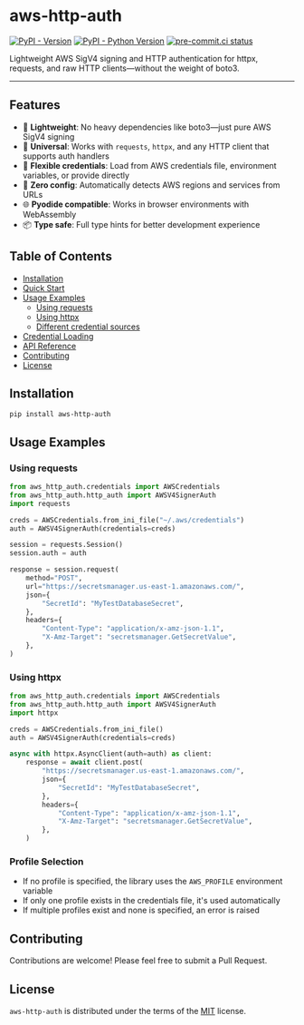 # aws-http-auth

[![PyPI - Version](https://img.shields.io/pypi/v/aws-http-auth.svg)](https://pypi.org/project/aws-http-auth)
[![PyPI - Python Version](https://img.shields.io/pypi/pyversions/aws-http-auth.svg)](https://pypi.org/project/aws-http-auth)
[![pre-commit.ci status](https://results.pre-commit.ci/badge/github/FlavioAmurrioCS/aws-http-auth/main.svg)](https://results.pre-commit.ci/latest/github/FlavioAmurrioCS/aws-http-auth/main)

Lightweight AWS SigV4 signing and HTTP authentication for httpx, requests, and raw HTTP clients—without the weight of boto3.

-----

## Features

- 🚀 **Lightweight**: No heavy dependencies like boto3—just pure AWS SigV4 signing
- 🔗 **Universal**: Works with `requests`, `httpx`, and any HTTP client that supports auth handlers
- 🔑 **Flexible credentials**: Load from AWS credentials file, environment variables, or provide directly
- 🎯 **Zero config**: Automatically detects AWS regions and services from URLs
- 🌐 **Pyodide compatible**: Works in browser environments with WebAssembly
- 📦 **Type safe**: Full type hints for better development experience

## Table of Contents

- [Installation](#installation)
- [Quick Start](#quick-start)
- [Usage Examples](#usage-examples)
  - [Using requests](#using-requests)
  - [Using httpx](#using-httpx)
  - [Different credential sources](#different-credential-sources)
- [Credential Loading](#credential-loading)
- [API Reference](#api-reference)
- [Contributing](#contributing)
- [License](#license)

## Installation

```console
pip install aws-http-auth
```

## Usage Examples

### Using requests

```python
from aws_http_auth.credentials import AWSCredentials
from aws_http_auth.http_auth import AWSV4SignerAuth
import requests

creds = AWSCredentials.from_ini_file("~/.aws/credentials")
auth = AWSV4SignerAuth(credentials=creds)

session = requests.Session()
session.auth = auth

response = session.request(
    method="POST",
    url="https://secretsmanager.us-east-1.amazonaws.com/",
    json={
        "SecretId": "MyTestDatabaseSecret",
    },
    headers={
        "Content-Type": "application/x-amz-json-1.1",
        "X-Amz-Target": "secretsmanager.GetSecretValue",
    },
)
```

### Using httpx

```python
from aws_http_auth.credentials import AWSCredentials
from aws_http_auth.http_auth import AWSV4SignerAuth
import httpx

creds = AWSCredentials.from_ini_file()
auth = AWSV4SignerAuth(credentials=creds)

async with httpx.AsyncClient(auth=auth) as client:
    response = await client.post(
        "https://secretsmanager.us-east-1.amazonaws.com/",
        json={
            "SecretId": "MyTestDatabaseSecret",
        },
        headers={
            "Content-Type": "application/x-amz-json-1.1",
            "X-Amz-Target": "secretsmanager.GetSecretValue",
        },
    )
```

### Profile Selection

- If no profile is specified, the library uses the `AWS_PROFILE` environment variable
- If only one profile exists in the credentials file, it's used automatically
- If multiple profiles exist and none is specified, an error is raised

## Contributing

Contributions are welcome! Please feel free to submit a Pull Request.

## License

`aws-http-auth` is distributed under the terms of the [MIT](https://spdx.org/licenses/MIT.html) license.
